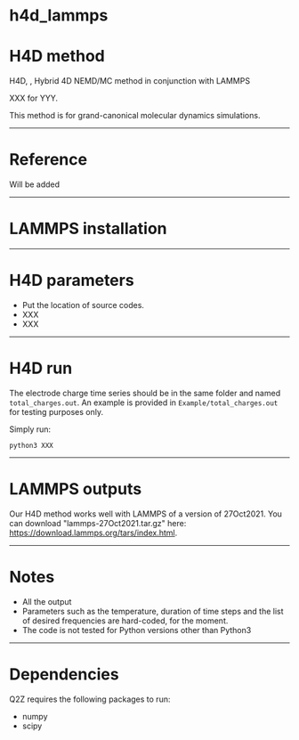 # h4d_lammps

H4D method
==========

H4D, , Hybrid 4D NEMD/MC method in conjunction with LAMMPS

XXX for YYY.

This method is for grand-canonical molecular dynamics simulations.

---
# Reference

Will be added

---
# LAMMPS installation

---
# H4D parameters

* Put the location of source codes.
* XXX
* XXX



---
# H4D run
The electrode charge time series should be in the same folder and named ```total_charges.out```. An example is provided in ```Example/total_charges.out``` for testing purposes only.

Simply run:

```python3 XXX```

---
# LAMMPS outputs
Our H4D method works well with LAMMPS of a version of 27Oct2021.
You can download "lammps-27Oct2021.tar.gz" here: https://download.lammps.org/tars/index.html.


---
# Notes
* All the output
* Parameters such as the temperature, duration of time steps and the list of desired frequencies are hard-coded, for the moment.
* The code is not tested for Python versions other than Python3

---
# Dependencies
Q2Z requires the following packages to run:
* numpy
* scipy
